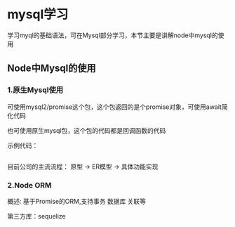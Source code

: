 # mysql学习

学习myql的基础语法，可在Mysql部分学习，本节主要是讲解node中mysql的使用

## Node中Mysql的使用

### 1.原生Mysql使用

可使用mysql2/promise这个包，这个包返回的是个promise对象，可使用await简化代码

也可使用原生mysql包，这个包的代码都是回调函数的代码

示例代码：
```

```

目前公司的主流流程： 原型 -> ER模型 -> 具体功能实现

### 2.Node ORM

概述: 基于Promise的ORM,支持事务 数据库 关联等

第三方库：sequelize